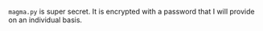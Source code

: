 `magma.py` is super secret. It is encrypted with a password that I will provide on an individual basis.
